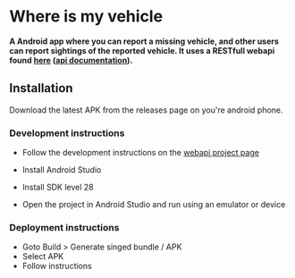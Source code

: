 # Where is my vehicle
**A Android app where you can report a missing vehicle, and other users can report sightings of the reported vehicle. It uses a RESTfull webapi found [here](https://github.com/roystijsiger/where-is-my-vehicle-webapi) ([api documentation](http://whereismyvehicle.azurewebsites.net/swagger)).**

## Installation
Download the latest APK from the releases page on you're android phone. 

### Development instructions
- Follow the development instructions on the [webapi project page](https://github.com/roystijsiger/where-is-my-vehicle-webapi)

- Install Android Studio
- Install SDK level 28
- Open the project in Android Studio and run using an emulator or device

### Deployment instructions
- Goto Build > Generate singed bundle / APK
- Select APK
- Follow instructions
